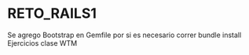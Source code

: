 # RETO_RAILS1
Se agrego Bootstrap en Gemfile  por si es necesario correr bundle install
Ejercicios clase WTM
